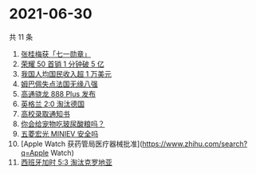 # 2021-06-30

共 11 条

<!-- BEGIN ZHIHUSEARCH -->
<!-- 最后更新时间 Wed Jun 30 2021 10:26:28 GMT+0800 (China Standard Time) -->
1. [张桂梅获「七一勋章」](https://www.zhihu.com/search?q=张桂梅)
1. [荣耀 50 首销 1 分钟破 5 亿](https://www.zhihu.com/search?q=荣耀50)
1. [我国人均国民收入超 1 万美元](https://www.zhihu.com/search?q=人均国民收入)
1. [姆巴佩失点法国无缘八强](https://www.zhihu.com/search?q=法国队)
1. [高通骁龙 888 Plus 发布](https://www.zhihu.com/search?q=骁龙888plus)
1. [英格兰 2:0 淘汰德国](https://www.zhihu.com/search?q=英格兰队)
1. [高校录取通知书](https://www.zhihu.com/search?q=高校录取通知书)
1. [你会给宠物吃玻尿酸粮吗？](https://www.zhihu.com/search?q=玻尿酸宠物粮)
1. [五菱宏光 MINIEV 安全吗](https://www.zhihu.com/search?q=MINIEV)
1. [Apple Watch 获药管局医疗器械批准](https://www.zhihu.com/search?q=Apple Watch)
1. [西班牙加时 5:3 淘汰克罗地亚](https://www.zhihu.com/search?q=西班牙队)
<!-- END ZHIHUSEARCH -->
